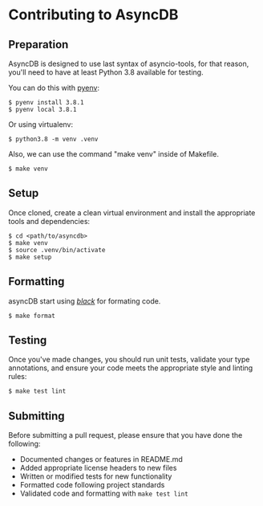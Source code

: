 # Contributing to AsyncDB

## Preparation

AsyncDB is designed to use last syntax of asyncio-tools, for that reason, you'll need to have at least Python 3.8 available for testing.

You can do this with [pyenv][]:


    $ pyenv install 3.8.1
    $ pyenv local 3.8.1

Or using virtualenv:

    $ python3.8 -m venv .venv

Also, we can use the command "make venv" inside of Makefile.

    $ make venv

## Setup

Once cloned, create a clean virtual environment and
install the appropriate tools and dependencies:

    $ cd <path/to/asyncdb>
    $ make venv
    $ source .venv/bin/activate
    $ make setup


## Formatting

asyncDB start using *[black][]* for formating code.

    $ make format


## Testing

Once you've made changes, you should run unit tests,
validate your type annotations, and ensure your code
meets the appropriate style and linting rules:

    $ make test lint


## Submitting

Before submitting a pull request, please ensure
that you have done the following:

* Documented changes or features in README.md
* Added appropriate license headers to new files
* Written or modified tests for new functionality
* Formatted code following project standards
* Validated code and formatting with `make test lint`

[black]: https://github.com/psf/black
[pyenv]: https://github.com/pyenv/pyenv
